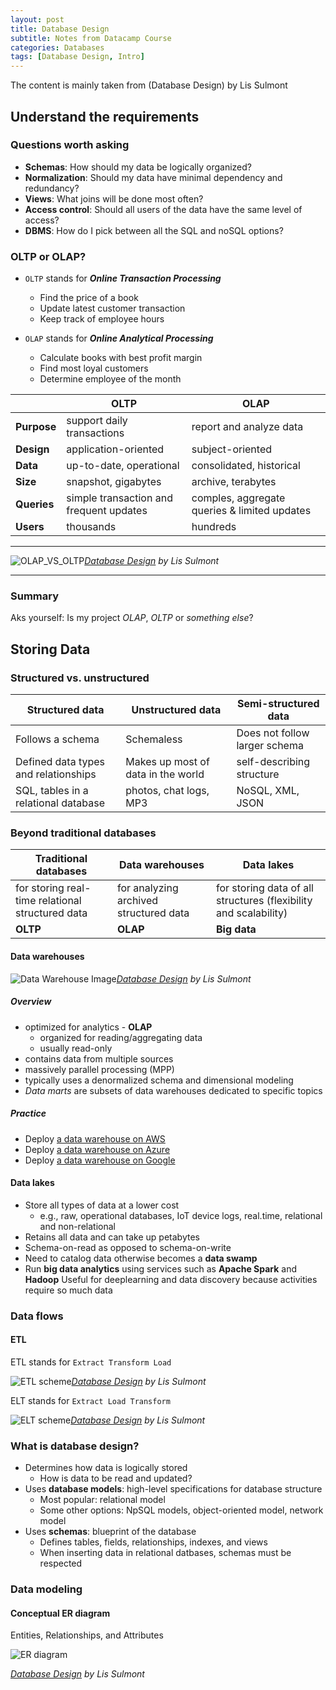 ```yaml
--- 
layout: post 
title: Database Design 
subtitle: Notes from Datacamp Course 
categories: Databases 
tags: [Database Design, Intro]
---
```


The content is mainly taken from (Database Design) by Lis Sulmont 

## Understand the requirements

### Questions worth asking

- **Schemas**: How should my data be logically organized?
- **Normalization**: Should my data have minimal dependency and redundancy?  
- **Views**: What joins will be done most often?
- **Access control**: Should all users of the data have the same level of access?
- **DBMS**: How do I pick between all the SQL and noSQL options?

### OLTP or OLAP?

- `OLTP` stands for ***Online Transaction Processing***
    - Find the price of a book
    - Update latest customer transaction
    - Keep track of employee hours

- `OLAP` stands for ***Online Analytical Processing***
    - Calculate books with best profit margin
    - Find most loyal customers
    - Determine employee of the month

|   | OLTP | OLAP |
|---|---|---|
|**Purpose**|support daily transactions|report and analyze data|
|**Design**|application-oriented|subject-oriented|
|**Data**|up-to-date, operational|consolidated, historical|
|**Size**|snapshot, gigabytes|archive, terabytes|
|**Queries**|simple transaction and frequent updates|comples, aggregate queries & limited updates|
|**Users**|thousands|hundreds|

<hr>

![OLAP_VS_OLTP](/assets/images/post_images/database_design/OLAP_VS_OLTP.png)*[Database Design](https://campus.datacamp.com/courses/database-design) by Lis Sulmont*




<hr>

### Summary

Aks yourself: Is my project *OLAP*, *OLTP* or *something else*? 

## Storing Data

### Structured vs. unstructured

| Structured data | Unstructured data | Semi-structured data |
|---|---|---|
| Follows a schema | Schemaless | Does not follow larger schema |
| Defined data types and relationships | Makes up most of data in the world | self-describing structure |
| SQL, tables in a relational database | photos, chat logs, MP3 |NoSQL, XML, JSON |

### Beyond traditional databases

| Traditional databases | Data warehouses | Data lakes |
|---|---|---|
|for storing real-time relational structured data | for analyzing archived structured data | for storing data of all structures (flexibility and scalability)|
|**OLTP**|**OLAP**|**Big data**|

#### Data warehouses

![Data Warehouse Image](/assets/images/post_images/database_design/Data_Warehouse_Image.png)*[Database Design](https://campus.datacamp.com/courses/database-design) by Lis Sulmont*


##### Overview

- optimized for analytics - **OLAP**
    - organized for reading/aggregating data
    - usually read-only
- contains data from multiple sources
- massively parallel processing (MPP)
- typically uses a denormalized schema and dimensional modeling
- *Data marts* are subsets of data warehouses dedicated to specific topics

##### Practice

- Deploy [a data warehouse on AWS](https://aws.amazon.com/getting-started/hands-on/deploy-data-warehouse/)
- Deploy [a data warehouse on Azure](https://www.sqlshack.com/the-new-sql-data-warehouse-in-azure/)
- Deploy [a data warehouse on Google](https://cloud.google.com/bigquery)

#### Data lakes

- Store all types of data at a lower cost
    - e.g., raw, operational databases, IoT device logs, real.time, relational and non-relational
- Retains all data and can take up petabytes
- Schema-on-read as opposed to schema-on-write
- Need to catalog data otherwise becomes a **data swamp**
- Run **big data analytics** using services such as **Apache Spark** and **Hadoop**
    Useful for deeplearning and data discovery because activities require so much data

### Data flows

#### ETL

ETL stands for `Extract Transform Load`

![ETL scheme](/assets/images/post_images/database_design/ETL_scheme_1.png)*[Database Design](https://campus.datacamp.com/courses/database-design) by Lis Sulmont*


ELT stands for `Extract Load Transform`

![ELT scheme](/assets/images/post_images/database_design/ELT_scheme_1.png)*[Database Design](https://campus.datacamp.com/courses/database-design) by Lis Sulmont*


### What is database design?

- Determines how data is logically stored
    - How is data to be read and updated?
- Uses **database models**: high-level specifications for database structure
    - Most popular: relational model
    - Some other options: NpSQL models, object-oriented model, network model
- Uses **schemas**: blueprint of the database
    - Defines tables, fields, relationships, indexes, and views
    - When inserting data in relational datbases, schemas must be respected

### Data modeling

#### Conceptual ER diagram

Entities, Relationships, and Attributes

![ER diagram](/assets/images/post_images/database_design/ER_diagram.png)

*[Database Design](https://campus.datacamp.com/courses/database-design) by Lis Sulmont*


